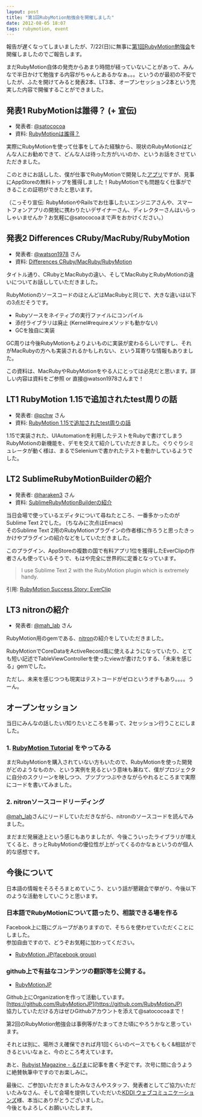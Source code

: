```yaml
---
layout: post
title: "第1回RubyMotion勉強会を開催しました"
date: 2012-08-05 18:07
tags: rubymotion, event
---
```

報告が遅くなってしまいましたが、7/22(日)に無事に[第1回RubyMotion勉強会](http://connpass.com/event/665/)を開催しましたのでご報告します。

まだRubyMotion自体の発売からあまり時間が経っていないことがあって、みんなで半日かけて勉強する内容がちゃんとあるかなぁ。。。というのが最初の不安でしたが、ふたを開けてみると発表2本、LT3本、オープンセッション2本という充実した内容で開催することができました。


## 発表1 RubyMotionは誰得？ (+ 宣伝)
- 発表者: [@satococoa](https://twitter.com/satococoa)
- 資料: [RubyMotionは誰得？](https://speakerdeck.com/u/satococoa/p/rubymotion-hashui-de-%3F)

<script async class="speakerdeck-embed" data-id="500b40cf4eac5400020565f7" data-ratio="1.299492385786802" src="//speakerdeck.com/assets/embed.js"></script>

実際にRubyMotionを使って仕事をしてみた経験から、現状のRubyMotionはどんな人にお勧めできて、どんな人は待った方がいいのか、というお話をさせていただきました。

このときにお話しした、僕が仕事でRubyMotionで開発した[アプリ](http://itunes.apple.com/jp/app/batteri-by-dapan/id538707566?mt=8)ですが、見事にAppStoreの無料トップを獲得しました！RubyMotionでも問題なく仕事ができることの証明ができたと思います。  

（こっそり宣伝: RubyMotionやRailsでお仕事したいエンジニアさんや、スマートフォンアプリの開発に携わりたいデザイナーさん、ディレクターさんはいらっしゃいませんか？お気軽に@satococoaまで声をおかけください。）


## 発表2 Differences CRuby/MacRuby/RubyMotion
- 発表者: [@watson1978](https://twitter.com/watson1978) さん
- 資料: [Differences CRuby/MacRuby/RubyMotion](https://speakerdeck.com/u/watson/p/rubymotion)

<script async class="speakerdeck-embed" data-id="500a284b4eac540002002cbe" data-ratio="1.3333333333333333" src="//speakerdeck.com/assets/embed.js"></script>

タイトル通り、CRubyとMacRubyの違い、そしてMacRubyとRubyMotionの違いについてお話ししていただきました。

RubyMotionのソースコードのほとんどはMacRubyと同じで、大きな違いは以下の3点だそうです。

- Rubyソースをネイティブの実行ファイルにコンパイル
- 添付ライブラリは廃止 (Kernel#requireメソッドも動かない)
- GCを独自に実装

GC周りは今後RubyMotionもよりよいものに実装が変わるらしいですし、それがMacRubyの方へも実装されるかもしれない、という耳寄りな情報もありました。

この資料は、MacRubyやRubyMotionをやる人にとっては必見だと思います。詳しい内容は資料をご参照 or 直接@watson1978さんまで！


## LT1 RubyMotion 1.15で追加されたtest周りの話
- 発表者: [@pchw](https://twitter.com/pchw) さん
- 資料: [RubyMotion 1.15で追加されたtest周りの話](https://speakerdeck.com/u/pchw/p/rubymotion-1-dot-15dezhui-jia-saretatestzhou-rifalsehua)

<script async class="speakerdeck-embed" data-id="500eced96005c30002059d98" data-ratio="1.7297297297297298" src="//speakerdeck.com/assets/embed.js"></script>

1.15で実装された、UIAutomationを利用したテストをRubyで書けてしまうRubyMotionの新機能を、デモを交えて紹介していただきました。ぐりぐりシミュレータが動く様は、まるでSeleniumで書かれたテストを動かしているようでした。


## LT2 SublimeRubyMotionBuilderの紹介
- 発表者: [@haraken3](https://twitter.com/haraken3) さん
- 資料: [SublimeRubyMotionBuilderの紹介](https://speakerdeck.com/u/haraken3/p/sublimerubymotionbuilderfalseshao-jie)

<script async class="speakerdeck-embed" data-id="500bf388d4056800020008b7" data-ratio="1.3333333333333333" src="//speakerdeck.com/assets/embed.js"></script>

当日会場で使っているエディタについて尋ねたところ、一番多かったのがSublime Text 2でした。 (ちなみに次点はEmacs)  
そのSublime Text 2用のRubyMotionプラグインの作者様に作ろうと思ったきっかけやプラグインの紹介などをしていただきました。

このプラグイン、AppStoreの複数の国で有料アプリ1位を獲得したEverClipの作者さんも使っているそうで、もはや完全に世界的に定番となっています。

> I use Sublime Text 2 with the RubyMotion plugin which is extremely handy.

引用: [RubyMotion Success Story: EverClip](http://blog.rubymotion.com/post/27906866028/rubymotion-success-story-everclip)


## LT3 nitronの紹介
- 発表者: [@mah_lab](https://twitter.com/mah_lab) さん

RubyMotion用のgemである、[nitron](https://github.com/mattgreen/nitron)の紹介をしていただきました。

RubyMotionでCoreDataをActiveRecord風に使えるようになっていたり、とても短い記述でTableViewControllerを使ったviewが書けたりする、「未来を感じる」gemでした。

ただし、未来を感じつつも現実はテストコードがゼロというオチもあり。。。。うーん。


## オープンセッション
当日にみんなの話したい/知りたいところを募って、2セッション行うことにしました。

### 1. [RubyMotion Tutorial](http://rubymotion-tutorial.com) をやってみる
まだRubyMotionを購入されていない方もいたので、RubyMotionを使った開発がどのようなものか、という実例を見るという意味も兼ねて、僕がプロジェクタに自分のスクリーンを映しつつ、ブツブツつぶやきながらやれるところまで実際にコードを書いてみました。

### 2. nitronソースコードリーディング
[@mah_lab](https://twitter.com/mah_lab)さんにリードしていただきながら、nitronのソースコードを読んでみました。

まだまだ発展途上という感じもありましたが、今後こういったライブラリが増えてくると、きっとRubyMotionの優位性が上がってくるのかなぁというのが個人的な感想です。


## 今後について
日本語の情報をそろそろまとめていこう、という話が懇親会で挙がり、今後以下のような活動をしていこうと思います。

### 日本語でRubyMotionについて語ったり、相談できる場を作る
Facebook上に既にグループがありますので、そちらを使わせていただくことにしました。  
参加自由ですので、どうぞお気軽に加わってください。

- [RubyMotion JP(facebook group)](https://www.facebook.com/groups/149315595198329/)

### github上で有益なコンテンツの翻訳等を公開する。
- [RubyMotionJP](http://rubymotion.jp)

Github上にOrganizationを作って活動しています。[https://github.com/RubyMotionJP](https://github.com/RubyMotionJP)  
協力していただける方はぜひGithubアカウントを添えて@satococoaまで！

第2回のRubyMotion勉強会は事例等がたまってきた頃にやろうかなと思っています。

それとは別に、場所さえ確保できれば月1回くらいのペースでもくもく&相談ができるといいなぁと、今のところ考えています。

あと、[Rubyist Magazine - るびま](http://jp.rubyist.net/magazine/)に記事を書く予定です。次号に間に合うように絶賛執筆中ですのでお楽しみに。

最後に、ご参加いただきましたみなさんやスタッフ、発表者としてご協力いただいたみなさん、そして会場を提供していただいた[KDDI ウェブコミュニケーションズ](http://www.kddi-webcommunications.co.jp)様、本当にありがとうございました。  
今後ともよろしくお願いいたします。

